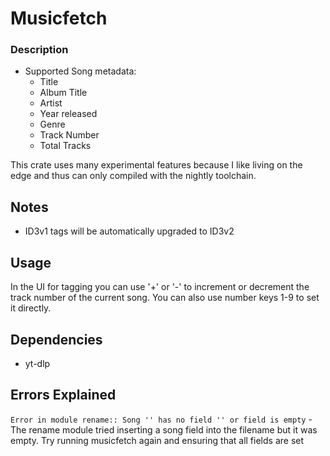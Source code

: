 # Musicfetch
### Description
- Supported Song metadata:
    - Title
    - Album Title
    - Artist
    - Year released
    - Genre
    - Track Number
    - Total Tracks

This crate uses many experimental features because I like living on the edge and thus can only compiled with the nightly toolchain.

## Notes
- ID3v1 tags will be automatically upgraded to ID3v2

## Usage

In the UI for tagging you can use '+' or '-' to increment or decrement the track number of the current song. You can also use number keys 1-9 to set it directly.

## Dependencies
- yt-dlp

## Errors Explained
`Error in module rename:: Song '' has no field '' or field is empty` - The rename module tried inserting a song field into the filename but it was empty. Try running musicfetch again and ensuring that all fields are set